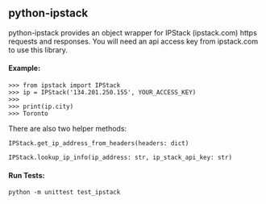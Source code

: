 ## python-ipstack
python-ipstack provides an object wrapper for IPStack (ipstack.com) https requests and responses. You will need an api access key from ipstack.com to use this library.

#### Example:

    >>> from ipstack import IPStack
    >>> ip = IPStack('134.201.250.155', YOUR_ACCESS_KEY)
    >>>
    >>> print(ip.city)
    >>> Toronto
    
There are also two helper methods:

`IPStack.get_ip_address_from_headers(headers: dict)`

`IPStack.lookup_ip_info(ip_address: str, ip_stack_api_key: str)`


#### Run Tests:

`python -m unittest test_ipstack`



    
